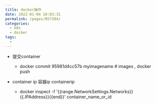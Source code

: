 ```yaml
---
title: docker操作
date: 2022-01-04 10:03:31
permalink: /pages/057304/
categories:
  - k8s
  - docker
tags:
  - 
---
```


* 提交container
    * docker commit 95981d4cc57b myimagename    # images , docker push


* container ip 容器ip containerip
  * docker inspect -f '{{range.NetworkSettings.Networks}}{{.IPAddress}}{{end}}' container_name_or_id


